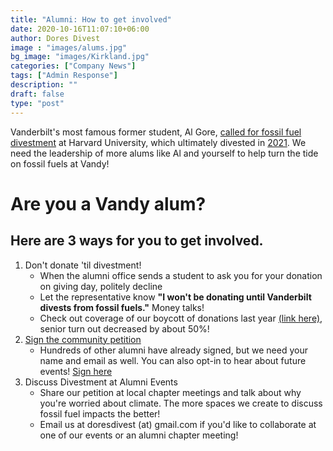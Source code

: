 ```yaml
---
title: "Alumni: How to get involved"
date: 2020-10-16T11:07:10+06:00
author: Dores Divest
image : "images/alums.jpg"
bg_image: "images/Kirkland.jpg"
categories: ["Company News"]
tags: ["Admin Response"]
description: ""
draft: false
type: "post"
---
```


Vanderbilt's most famous former student, Al Gore, [called for fossil fuel divestment](https://www.thecrimson.com/article/2019/5/30/al-gore-class-day-2019/) at Harvard University, which ultimately divested in [2021](https://www.washingtonpost.com/education/2021/09/10/harvard-divest-fossil-fuels/).
We need the leadership of more alums like Al and yourself to help turn the tide on fossil fuels at Vandy!

# Are you a Vandy alum?
## Here are 3 ways for you to get involved.

1. Don't donate 'til divestment! 
	* When the alumni office sends a student to ask you for your donation on giving day, politely decline
	* Let the representative know <b>"I won't be donating until Vanderbilt divests from fossil fuels."</b> Money talks!
	* Check out coverage of our boycott of donations last year [(link here)](https://vanderbilthustler.com/39793/featured/vanderbilt-naacp-divestvu-and-dores-divest-jointly-call-for-giving-day-boycott/), senior turn out decreased by about 50%!
2. [Sign the community petition](tinyurl.com/divestvandy)
	* Hundreds of other alumni have already signed, but we need your name and email as well. You can also opt-in to hear about future events! [Sign here](tinyurl.com/divestvandy)
3. Discuss Divestment at Alumni Events
	* Share our petition at local chapter meetings and talk about why you're worried about climate. The more spaces we create to discuss fossil fuel impacts the better!
	* Email us at doresdivest (at) gmail.com if you'd like to collaborate at one of our events or an alumni chapter meeting!
